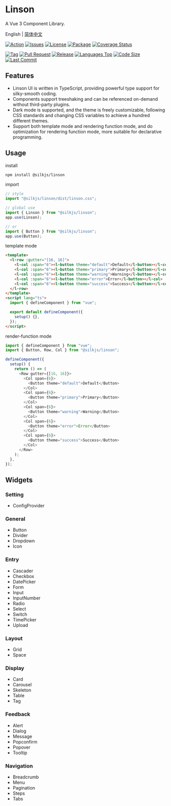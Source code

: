 # Linson

A Vue 3 Component Library.

English | [简体中文](./README.zh-CN.md)

[![Action](https://img.shields.io/github/workflow/status/silkjs/linson/main-action)](https://github.com/silkjs/linson/actions)
[![Issues](https://img.shields.io/github/issues-raw/silkjs/linson)](https://github.com/silkjs/linson/issues)
[![License](https://img.shields.io/github/license/silkjs/linson)](https://github.com/silkjs/linson/blob/main/LICENSE)
[![Package](https://img.shields.io/npm/v/@silkjs/linson)](https://www.npmjs.com/package/@silkjs/linson)
[![Coverage Status](https://img.shields.io/coveralls/github/silkjs/linson)](https://coveralls.io/github/silkjs/linson)

[![Tag](https://img.shields.io/github/tag/silkjs/linson.svg)](#)
[![Pull Request](https://img.shields.io/github/issues-pr/silkjs/linson.svg)](#)
[![Release](https://img.shields.io/github/release/silkjs/linson.svg)](#)
[![Languages Top](https://img.shields.io/github/languages/top/silkjs/linson.svg)](#)
[![Code Size](https://img.shields.io/github/languages/code-size/silkjs/linson.svg)](#)
[![Last Commit](https://img.shields.io/github/last-commit/silkjs/linson.svg)](#)

## Features

- Linson UI is written in TypeScript, providing powerful type support for silky-smooth coding.
- Components support treeshaking and can be referenced on-demand without third-party plugins.
- Dark mode is supported, and the theme is freely customizable, following CSS standards and changing CSS variables to achieve a hundred different themes.
- Support both template mode and rendering function mode, and do optimization for rendering function mode, more suitable for declarative programming.

## Usage

install

```bash
npm install @silkjs/linson
```

import

```typescript
// style
import "@silkjs/linson/dist/linson.css";

// global use
import { Linson } from "@silkjs/linson";
app.use(Linson);

// or
import { Button } from "@silkjs/linson";
app.use(Button);
```

template mode

```html
<template>
  <l-row :gutter="[16, 16]">
    <l-col :span="6"><l-button theme="default">Default</l-button></l-col>
    <l-col :span="6"><l-button theme="primary">Primary</l-button></l-col>
    <l-col :span="6"><l-button theme="warning">Warning</l-button></l-col>
    <l-col :span="6"><l-button theme="error">Error</l-button></l-col>
    <l-col :span="6"><l-button theme="success">Success</l-button></l-col>
  </l-row>
</template>
<script lang="ts">
  import { defineComponent } from "vue";

  export default defineComponent({
    setup() {},
  });
</script>
```

render-function mode

```typescript
import { defineComponent } from "vue";
import { Button, Row, Col } from "@silkjs/linson";

defineComponent({
  setup() {
    return () => (
      <Row gutter={[16, 16]}>
        <Col span={6}>
          <Button theme="default">Default</Button>
        </Col>
        <Col span={6}>
          <Button theme="primary">Primary</Button>
        </Col>
        <Col span={6}>
          <Button theme="warning">Warning</Button>
        </Col>
        <Col span={6}>
          <Button theme="error">Error</Button>
        </Col>
        <Col span={6}>
          <Button theme="success">Success</Button>
        </Col>
      </Row>
    );
  },
});
```

## Widgets

### Setting

- ConfigProvider

### General

- Button
- Divider
- Dropdown
- Icon

### Entry

- Cascader
- Checkbox
- DatePicker
- Form
- Input
- InputNumber
- Radio
- Select
- Switch
- TimePicker
- Upload

### Layout

- Grid
- Space

### Display

- Card
- Carousel
- Skeleton
- Table
- Tag

### Feedback

- Alert
- Dialog
- Message
- Popconfirm
- Popover
- Tooltip

### Navigation

- Breadcrumb
- Menu
- Pagination
- Steps
- Tabs
